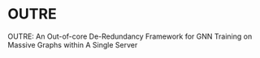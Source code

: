 # OUTRE
OUTRE: An Out-of-core De-Redundancy Framework for GNN Training on Massive Graphs within A Single Server
